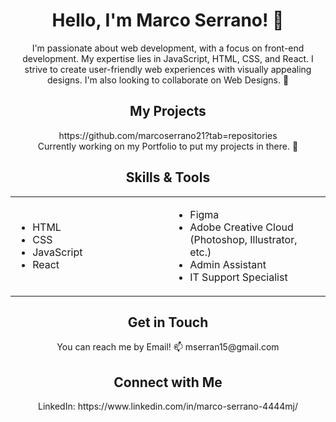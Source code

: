 <!-- Your Name -->
<h1 align="center">Hello, I'm Marco Serrano! 👋</h1> 

<!-- Introduction -->
<p align="center">
  I'm passionate about web development, with a focus on front-end development. My expertise lies in JavaScript, HTML, CSS, and React. I strive to create user-friendly web experiences with visually appealing designs. I'm also looking to collaborate on Web Designs. 👀
</p>

<!-- Repository Showcase -->
<h2 align="center">My Projects</h2>
<p align="center">
  https://github.com/marcoserrano21?tab=repositories
<br>
  Currently working on my Portfolio to put my projects in there. 🌱
</p>

<!-- Skills and Tools -->
<h2 align="center">Skills & Tools</h2>
<div align="center">
  <table>
    <tr>
      <td width="50%">
        <ul>
          <li>HTML</li>
          <li>CSS</li>
          <li>JavaScript</li>
          <li>React</li>
        </ul>
      </td>
      <td width="50%">
        <ul>
          <li>Figma</li>
          <li>Adobe Creative Cloud (Photoshop, Illustrator, etc.)</li>
          <li>Admin Assistant</li>
          <li>IT Support Specialist</li>
        </ul>
      </td>
    </tr>
  </table>
</div>



<!-- Contact Information -->
<h2 align="center">Get in Touch</h2>
<p align="center">
  You can reach me by Email! 📫 mserran15@gmail.com
</p>

<!-- Social Links -->
<h2 align="center">Connect with Me</h2>
<p align="center">
  LinkedIn: https://www.linkedin.com/in/marco-serrano-4444mj/
  
</p>



<!---- 👋 Hi, I’m @marcoserrano21
- 👀 I’m interested in Frontend Web Development as well as UI/UX Design
- 🌱 I’m currently learning UX/UI Design and Meta Front-End Development
- 💞️ I’m looking to collaborate on web designs
- 📫 You can reach to me by email: mserran15@gmail.com --->

<!---
marcoserrano21/marcoserrano21 is a ✨ special ✨ repository because its `README.md` (this file) appears on your GitHub profile.
You can click the Preview link to take a look at your changes.
--->
